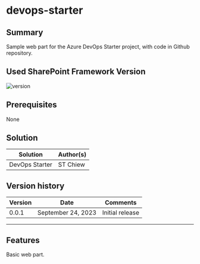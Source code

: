 # devops-starter

## Summary

Sample web part for the Azure DevOps Starter project, with code in Github repository.

## Used SharePoint Framework Version

![version](https://img.shields.io/badge/version-1.17.4-green.svg)

## Prerequisites

None

## Solution

| Solution       | Author(s) |
| -------------- | --------- |
| DevOps Starter | ST Chiew  |

## Version history

| Version | Date               | Comments        |
| ------- | ------------------ | --------------- |
| 0.0.1   | September 24, 2023 | Initial release |

---

## Features

Basic web part.
